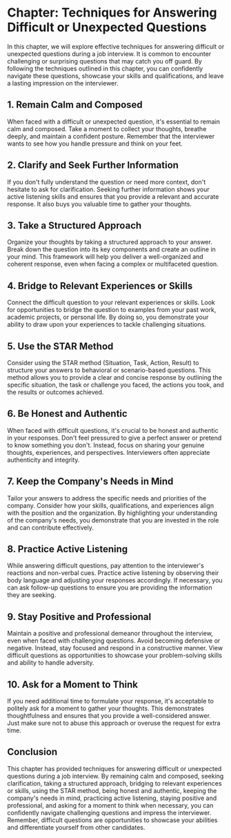 Chapter: Techniques for Answering Difficult or Unexpected Questions
===================================================================

In this chapter, we will explore effective techniques for answering difficult or unexpected questions during a job interview. It is common to encounter challenging or surprising questions that may catch you off guard. By following the techniques outlined in this chapter, you can confidently navigate these questions, showcase your skills and qualifications, and leave a lasting impression on the interviewer.

**1. Remain Calm and Composed**
-------------------------------

When faced with a difficult or unexpected question, it's essential to remain calm and composed. Take a moment to collect your thoughts, breathe deeply, and maintain a confident posture. Remember that the interviewer wants to see how you handle pressure and think on your feet.

**2. Clarify and Seek Further Information**
-------------------------------------------

If you don't fully understand the question or need more context, don't hesitate to ask for clarification. Seeking further information shows your active listening skills and ensures that you provide a relevant and accurate response. It also buys you valuable time to gather your thoughts.

**3. Take a Structured Approach**
---------------------------------

Organize your thoughts by taking a structured approach to your answer. Break down the question into its key components and create an outline in your mind. This framework will help you deliver a well-organized and coherent response, even when facing a complex or multifaceted question.

**4. Bridge to Relevant Experiences or Skills**
-----------------------------------------------

Connect the difficult question to your relevant experiences or skills. Look for opportunities to bridge the question to examples from your past work, academic projects, or personal life. By doing so, you demonstrate your ability to draw upon your experiences to tackle challenging situations.

**5. Use the STAR Method**
--------------------------

Consider using the STAR method (Situation, Task, Action, Result) to structure your answers to behavioral or scenario-based questions. This method allows you to provide a clear and concise response by outlining the specific situation, the task or challenge you faced, the actions you took, and the results or outcomes achieved.

**6. Be Honest and Authentic**
------------------------------

When faced with difficult questions, it's crucial to be honest and authentic in your responses. Don't feel pressured to give a perfect answer or pretend to know something you don't. Instead, focus on sharing your genuine thoughts, experiences, and perspectives. Interviewers often appreciate authenticity and integrity.

**7. Keep the Company's Needs in Mind**
---------------------------------------

Tailor your answers to address the specific needs and priorities of the company. Consider how your skills, qualifications, and experiences align with the position and the organization. By highlighting your understanding of the company's needs, you demonstrate that you are invested in the role and can contribute effectively.

**8. Practice Active Listening**
--------------------------------

While answering difficult questions, pay attention to the interviewer's reactions and non-verbal cues. Practice active listening by observing their body language and adjusting your responses accordingly. If necessary, you can ask follow-up questions to ensure you are providing the information they are seeking.

**9. Stay Positive and Professional**
-------------------------------------

Maintain a positive and professional demeanor throughout the interview, even when faced with challenging questions. Avoid becoming defensive or negative. Instead, stay focused and respond in a constructive manner. View difficult questions as opportunities to showcase your problem-solving skills and ability to handle adversity.

**10. Ask for a Moment to Think**
---------------------------------

If you need additional time to formulate your response, it's acceptable to politely ask for a moment to gather your thoughts. This demonstrates thoughtfulness and ensures that you provide a well-considered answer. Just make sure not to abuse this approach or overuse the request for extra time.

**Conclusion**
--------------

This chapter has provided techniques for answering difficult or unexpected questions during a job interview. By remaining calm and composed, seeking clarification, taking a structured approach, bridging to relevant experiences or skills, using the STAR method, being honest and authentic, keeping the company's needs in mind, practicing active listening, staying positive and professional, and asking for a moment to think when necessary, you can confidently navigate challenging questions and impress the interviewer. Remember, difficult questions are opportunities to showcase your abilities and differentiate yourself from other candidates.
